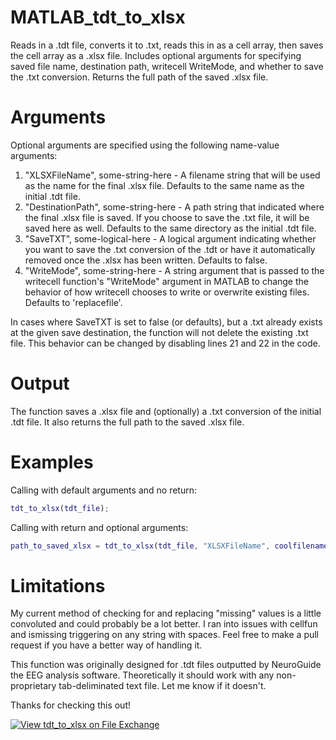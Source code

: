 # MATLAB_tdt_to_xlsx

Reads in a .tdt file, converts it to .txt, reads this in as a cell array, then saves the cell array as a .xlsx file. Includes optional arguments for specifying saved file name, destination path, writecell WriteMode, and whether to save the .txt conversion. Returns the full path of the saved .xlsx file.

# Arguments
Optional arguments are specified using the following name-value arguments:
1. "XLSXFileName", some-string-here - A filename string that will be used as the name for the final .xlsx file. Defaults to the same name as the initial .tdt file.
2. "DestinationPath", some-string-here - A path string that indicated where the final .xlsx file is saved. If you choose to save the .txt file, it will be saved here as well. Defaults to the same directory as the initial .tdt file.
3. "SaveTXT", some-logical-here - A logical argument indicating whether you want to save the .txt conversion of the .tdt or have it automatically removed once the .xlsx has been written. Defaults to false.
4. "WriteMode", some-string-here - A string argument that is passed to the writecell function's "WriteMode" argument in MATLAB to change the behavior of how writecell chooses to write or overwrite existing files. Defaults to 'replacefile'.

In cases where SaveTXT is set to false (or defaults), but a .txt already exists at the given save destination, the function will not delete the existing .txt file. This behavior can be changed by disabling lines 21 and 22 in the code.

# Output
The function saves a .xlsx file and (optionally) a .txt conversion of the initial .tdt file. It also returns the full path to the saved .xlsx file.

# Examples
Calling with default arguments and no return:
```MATLAB
tdt_to_xlsx(tdt_file);
```
Calling with return and optional arguments:
```MATLAB
path_to_saved_xlsx = tdt_to_xlsx(tdt_file, "XLSXFileName", coolfilenamehere, "DestinationPath", awesomepathhere, "SaveTxt", 1, "WriteMode", "overwritesheet")
```
# Limitations
My current method of checking for and replacing "missing" values is a little convoluted and could probably be a lot better. I ran into issues with cellfun and ismissing triggering on any string with spaces. Feel free to make a pull request if you have a better way of handling it.

This function was originally designed for .tdt files outputted by NeuroGuide the EEG analysis software. Theoretically it should work with any non-proprietary tab-deliminated text file. Let me know if it doesn't.

Thanks for checking this out!

[![View tdt_to_xlsx on File Exchange](https://www.mathworks.com/matlabcentral/images/matlab-file-exchange.svg)](https://www.mathworks.com/matlabcentral/fileexchange/105760-tdt_to_xlsx)
